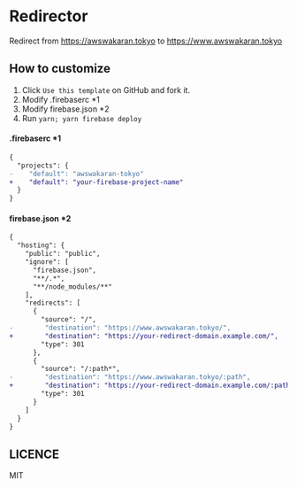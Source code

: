 # Redirector

Redirect from https://awswakaran.tokyo to https://www.awswakaran.tokyo

## How to customize

1. Click `Use this template` on GitHub and fork it.
2. Modify .firebaserc *1
3. Modify firebase.json *2
4. Run `yarn; yarn firebase deploy`

#### .firebaserc *1

```diff
{
  "projects": {
-    "default": "awswakaran-tokyo"
+    "default": "your-firebase-project-name"
  }
}
```

#### firebase.json *2

```diff
{
  "hosting": {
    "public": "public",
    "ignore": [
      "firebase.json",
      "**/.*",
      "**/node_modules/**"
    ],
    "redirects": [
      {
        "source": "/",
-        "destination": "https://www.awswakaran.tokyo/",
+        "destination": "https://your-redirect-domain.example.com/",
        "type": 301
      },
      {
        "source": "/:path*",
-        "destination": "https://www.awswakaran.tokyo/:path",
+        "destination": "https://your-redirect-domain.example.com/:path",
        "type": 301
      }
    ]
  }
}
```

## LICENCE

MIT
